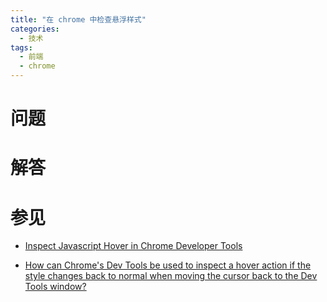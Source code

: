 ```yaml
---
title: "在 chrome 中检查悬浮样式"
categories:
  - 技术
tags:
  - 前端
  - chrome
---
```


# 问题

# 解答

# 参见

- [Inspect Javascript Hover in Chrome Developer Tools](https://stackoverflow.com/questions/25510439/inspect-javascript-hover-in-chrome-developer-tools)

- [How can Chrome's Dev Tools be used to inspect a hover action if the style changes back to normal when moving the cursor back to the Dev Tools window?](https://www.quora.com/How-can-Chromes-Dev-Tools-be-used-to-inspect-a-hover-action-if-the-style-changes-back-to-normal-when-moving-the-cursor-back-to-the-Dev-Tools-window)
